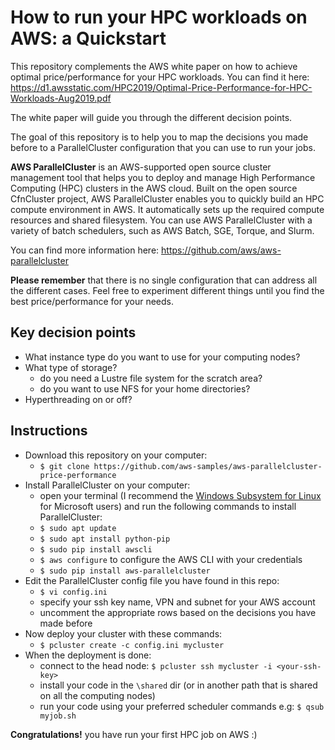 
# How to run your HPC workloads on AWS: a Quickstart

This repository complements the AWS white paper on how to achieve optimal price/performance for your HPC workloads. You can find it here: https://d1.awsstatic.com/HPC2019/Optimal-Price-Performance-for-HPC-Workloads-Aug2019.pdf

The white paper will guide you through the different decision points.

The goal of this repository is to help you to map the decisions you made before to a ParallelCluster configuration that you can use to run your jobs.

**AWS ParallelCluster** is an AWS-supported open source cluster management tool that helps you to deploy and manage High Performance Computing (HPC) clusters in the AWS cloud. Built on the open source CfnCluster project, AWS ParallelCluster enables you to quickly build an HPC compute environment in AWS. It automatically sets up the required compute resources and shared filesystem. You can use AWS ParallelCluster with a variety of batch schedulers, such as AWS Batch, SGE, Torque, and Slurm.

You can find more information here: https://github.com/aws/aws-parallelcluster

**Please remember** that there is no single configuration that can address all the different cases. Feel free to experiment different things until you find the best price/performance for your needs. 

## Key decision points
* What instance type do you want to use for your computing nodes?
* What type of storage?
    * do you need a Lustre file system for the scratch area? 
    * do you want to use NFS for your home directories?
* Hyperthreading on or off?


## Instructions
* Download this repository on your computer:
    * `$ git clone https://github.com/aws-samples/aws-parallelcluster-price-performance`
* Install ParallelCluster on your computer:
    * open your terminal (I recommend the [Windows Subsystem for Linux](https://docs.microsoft.com/en-us/windows/wsl/install-win10) for Microsoft users) and run the following commands to install ParallelCluster:
    * `$ sudo apt update`
    * `$ sudo apt install python-pip`
    * `$ sudo pip install awscli`
    * `$ aws configure` to configure the AWS CLI with your credentials
    * `$ sudo pip install aws-parallelcluster`
* Edit the ParallelCluster config file you have found in this repo:
    * `$ vi config.ini`
    * specify your ssh key name, VPN and subnet for your AWS account
    * uncomment the appropriate rows based on the decisions you have made before
* Now deploy your cluster with these commands:
    * `$ pcluster create -c config.ini mycluster`
* When the deployment is done:
    * connect to the head node: `$ pcluster ssh mycluster -i <your-ssh-key>`
    * install your code in the `\shared` dir (or in another path that is shared on all the computing nodes)
    * run your code using your preferred scheduler commands e.g: `$ qsub myjob.sh`

**Congratulations!** you have run your first HPC job on AWS :)




